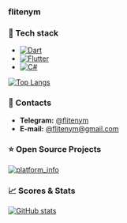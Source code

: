 ### flitenym

### 💬 Tech stack

+ [![Dart](https://img.shields.io/badge/-Dart-05122A?style=flat&logo=dart&logoColor=blue)](https://dart.dev/)
+ [![Flutter](https://img.shields.io/badge/-Flutter-05122A?style=flat&logo=flutter&logoColor=blue)](http://flutter.dev/)
+ [![C#](https://img.shields.io/badge/-C%23-05122A?style=flat&logo=csharp)](https://dotnet.microsoft.com/)

[![Top Langs](https://github-readme-stats.vercel.app/api/top-langs/?username=flitenym&layout=compact)](https://github.com/flitenym)

### 💬 Contacts

+ **Telegram:** [@flitenym](https://t.me/flitenym)
+ **E-mail:** [@flitenym@gmail.com](mailto:flitenym@gmail.com)

### ⭐ Open Source Projects

[![platform_info](https://github-readme-stats.vercel.app/api/pin/?username=flitenym&repo=foundation)](https://github.com/flitenym/foundation)

### 📈 Scores & Stats

[![GitHub stats](https://github-readme-stats.vercel.app/api?username=flitenym&count_private=true&show_icons=true)](https://github.com/flitenym)
